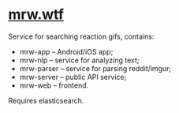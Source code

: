 # [mrw.wtf](https://mrw.wtf)

Service for searching reaction gifs, contains:

* mrw-app &ndash; Android/iOS app;
* mrw-nlp &ndash; service for analyzing text;
* mrw-parser &ndash; service for parsing reddit/imgur;
* mrw-server &ndash; public API service;
* mrw-web &ndash; frontend.

Requires elasticsearch.
